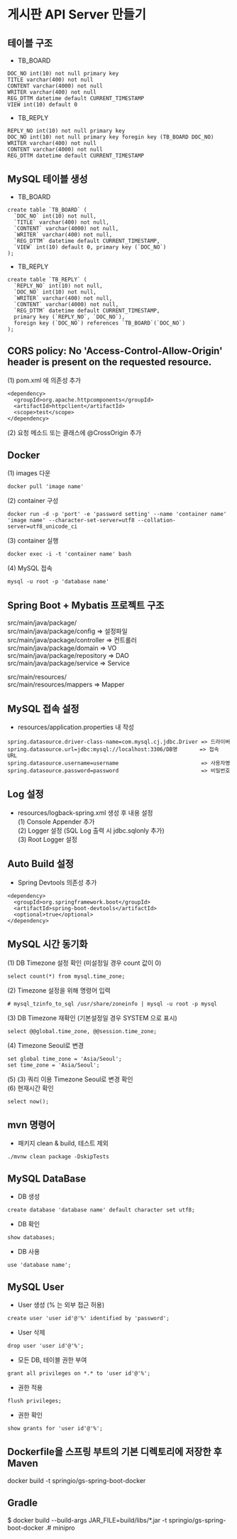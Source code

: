 # 게시판 API Server 만들기

## 테이블 구조
- TB_BOARD
```
DOC_NO int(10) not null primary key
TITLE varchar(400) not null
CONTENT varchar(4000) not null
WRITER varchar(400) not null
REG_DTTM datetime default CURRENT_TIMESTAMP
VIEW int(10) default 0
```
- TB_REPLY
```
REPLY_NO int(10) not null primary key
DOC_NO int(10) not null primary key foregin key (TB_BOARD DOC_NO)
WRITER varchar(400) not null
CONTENT varchar(4000) not null
REG_DTTM datetime default CURRENT_TIMESTAMP
```

## MySQL 테이블 생성
- TB_BOARD
```
create table `TB_BOARD` (
  `DOC_NO` int(10) not null,
  `TITLE` varchar(400) not null,
  `CONTENT` varchar(4000) not null,
  `WRITER` varchar(400) not null,
  `REG_DTTM` datetime default CURRENT_TIMESTAMP,
  `VIEW` int(10) default 0, primary key (`DOC_NO`)
);
```
- TB_REPLY
```
create table `TB_REPLY` (
  `REPLY_NO` int(10) not null,
  `DOC_NO` int(10) not null,
  `WRITER` varchar(400) not null,
  `CONTENT` varchar(4000) not null,
  `REG_DTTM` datetime default CURRENT_TIMESTAMP,
  primary key (`REPLY_NO`, `DOC_NO`),
  foreign key (`DOC_NO`) references `TB_BOARD`(`DOC_NO`)
);
```

## CORS policy: No 'Access-Control-Allow-Origin' header is present on the requested resource.
(1) pom.xml 에 의존성 추가  
```
<dependency>
  <groupId>org.apache.httpcomponents</groupId>
  <artifactId>httpclient</artifactId>
  <scope>test</scope>
</dependency>
```
(2) 요청 메소드 또는 클래스에 @CrossOrigin 추가

## Docker
(1) images 다운
```
docker pull 'image name'
```
(2) container 구성
```
docker run -d -p 'port' -e 'password setting' --name 'container name' 'image name' --character-set-server=utf8 --collation-server=utf8_unicode_ci
```
(3) container 실행
```
docker exec -i -t 'container name' bash
```
(4) MySQL 접속
```
mysql -u root -p 'database name'
```

## Spring Boot + Mybatis 프로젝트 구조
src/main/java/package/  
src/main/java/package/config      => 설정파일  
src/main/java/package/controller  => 컨트롤러  
src/main/java/package/domain      => VO  
src/main/java/package/repository  => DAO  
src/main/java/package/service     => Service  
  
src/main/resources/  
src/main/resources/mappers        => Mapper  

## MySQL 접속 설정
- resources/application.properties 내 작성
```
spring.datasource.driver-class-name=com.mysql.cj.jdbc.Driver => 드라이버
spring.datasource.url=jdbc:mysql://localhost:3306/DB명       => 접속 URL
spring.datasource.username=username                          => 사용자명
spring.datasource.password=password                          => 비밀번호
```

## Log 설정
- resources/logback-spring.xml 생성 후 내용 설정  
(1) Console Appender 추가  
(2) Logger 설정 (SQL Log 출력 시 jdbc.sqlonly 추가)  
(3) Root Logger 설정  

## Auto Build 설정
- Spring Devtools 의존성 추가
```
<dependency>
  <groupId>org.springframework.boot</groupId>
  <artifactId>spring-boot-devtools</artifactId>
  <optional>true</optional>
</dependency>
```

## MySQL 시간 동기화
(1) DB Timezone 설정 확인 (미설정일 경우 count 값이 0)
```
select count(*) from mysql.time_zone;
```
(2) Timezone 설정을 위해 명령어 입력
```
# mysql_tzinfo_to_sql /usr/share/zoneinfo | mysql -u root -p mysql
```
(3) DB Timezone 재확인 (기본설정일 경우 SYSTEM 으로 표시)
```
select @@global.time_zone, @@session.time_zone;
```
(4) Timezone Seoul로 변경
```
set global time_zone = 'Asia/Seoul';
set time_zone = 'Asia/Seoul';
```
(5) (3) 쿼리 이용 Timezone Seoul로 변경 확인  
(6) 현재시간 확인
```
select now();
```

## mvn 명령어
- 패키지 clean & build, 테스트 제외
```
./mvnw clean package -DskipTests
```

## MySQL DataBase
- DB 생성
```
create database 'database name' default character set utf8;
```
- DB 확인
```
show databases;
```
- DB 사용
```
use 'database name';
```

## MySQL User
- User 생성 (% 는 외부 접근 허용)
```
create user 'user id'@'%' identified by 'password';
```
- User 삭제
```
drop user 'user id'@'%';
```
- 모든 DB, 테이블 권한 부여
```
grant all privileges on *.* to 'user id'@'%';
```
- 권한 적용
```
flush privileges;
```
- 권한 확인
```
show grants for 'user id'@'%';
```

## Dockerfile을 스프링 부트의 기본 디렉토리에 저장한 후 Maven 
docker build -t springio/gs-spring-boot-docker

## Gradle
$ docker build --build-args JAR_FILE=build/libs/*.jar -t springio/gs-spring-boot-docker .# minipro
